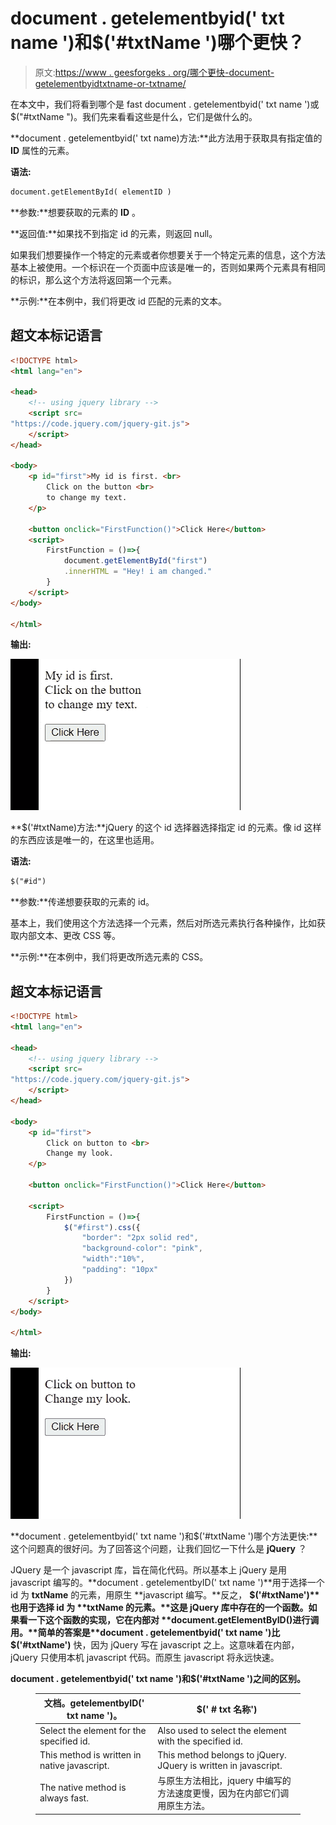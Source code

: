 # document . getelementbyid(' txt name ')和$('#txtName ')哪个更快？

> 原文:[https://www . geesforgeks . org/哪个更快-document-getelementbyidtxtname-or-txtname/](https://www.geeksforgeeks.org/which-is-faster-document-getelementbyidtxtname-or-txtname/)

在本文中，我们将看到哪个是 fast document . getelementbyid(' txt name ')或$("#txtName ")。我们先来看看这些是什么，它们是做什么的。

**document . getelementbyid(' txt name)方法:**此方法用于获取具有指定值的 **ID** 属性的元素。

**语法:**

```html
document.getElementById( elementID )
```

**参数:**想要获取的元素的 **ID** 。

**返回值:**如果找不到指定 id 的元素，则返回 null。

如果我们想要操作一个特定的元素或者你想要关于一个特定元素的信息，这个方法基本上被使用。一个标识在一个页面中应该是唯一的，否则如果两个元素具有相同的标识，那么这个方法将返回第一个元素。

**示例:**在本例中，我们将更改 id 匹配的元素的文本。

## 超文本标记语言

```html
<!DOCTYPE html>
<html lang="en">

<head>
    <!-- using jquery library -->
    <script src=
"https://code.jquery.com/jquery-git.js">
    </script>
</head>

<body>
    <p id="first">My id is first. <br>
        Click on the button <br>
        to change my text.
    </p>

    <button onclick="FirstFunction()">Click Here</button>
    <script>
        FirstFunction = ()=>{
            document.getElementById("first")
            .innerHTML = "Hey! i am changed."
        }
    </script>
</body>

</html>
```

**输出:**

![](img/ea592a2e1817f18c124a4155d2d97716.png)

**$('#txtName)方法:**jQuery 的这个 id 选择器选择指定 id 的元素。像 id 这样的东西应该是唯一的，在这里也适用。

**语法:**

```html
$("#id")
```

**参数:**传递想要获取的元素的 id。

基本上，我们使用这个方法选择一个元素，然后对所选元素执行各种操作，比如获取内部文本、更改 CSS 等。

**示例:**在本例中，我们将更改所选元素的 CSS。

## 超文本标记语言

```html
<!DOCTYPE html>
<html lang="en">

<head>
    <!-- using jquery library -->
    <script src=
"https://code.jquery.com/jquery-git.js">
    </script>
</head>

<body>
    <p id="first">
        Click on button to <br>
        Change my look.
    </p>

    <button onclick="FirstFunction()">Click Here</button>

    <script>
        FirstFunction = ()=>{
            $("#first").css({
                "border": "2px solid red",
                "background-color": "pink",
                "width":"10%",
                "padding": "10px"
            })
        }
    </script>
</body>

</html>
```

**输出:**

![](img/26a3441d5366dbf9394ccfd24de33db9.png)

**document . getelementbyid(' txt name ')和$('#txtName ')哪个方法更快:**这个问题真的很好问。为了回答这个问题，让我们回忆一下什么是 **jQuery** ？

JQuery 是一个 javascript 库，旨在简化代码。所以基本上 jQuery 是用 javascript 编写的。**document . getelementbyID(' txt name ')**用于选择一个 id 为 **txtName** 的元素，用原生 **javascript 编写。**反之， **$('#txtName')** 也用于选择 id 为 **txtName 的元素。**这是 jQuery 库中存在的一个函数。如果看一下这个函数的实现，它在内部对 **document.getElementByID()进行调用。**简单的答案是**document . getelementbyid(' txt name ')比$('#txtName')** 快，因为 jQuery 写在 javascript 之上。这意味着在内部，jQuery 只使用本机 javascript 代码。而原生 javascript 将永远快速。

**document . getelementbyid(' txt name ')和$('#txtName ')之间的区别。**

<figure class="table">

| 文档。getelementbyID(' txt name ')。 | $(' # txt 名称') |
| --- | --- |
| Select the element for the specified id. | Also used to select the element with the specified id. |
| This method is written in native javascript. | This method belongs to jQuery. JQuery is written in javascript. |
| The native method is always fast. | 与原生方法相比，jquery 中编写的方法速度更慢，因为在内部它们调用原生方法。 |

</figure>